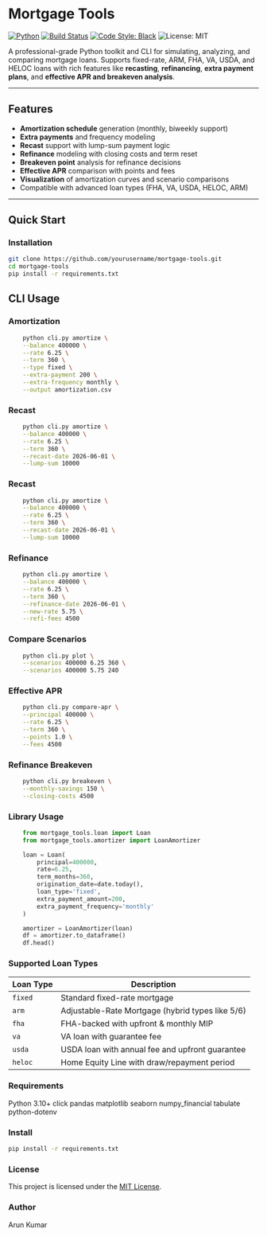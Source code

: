 # Mortgage Tools

[![Python](https://img.shields.io/badge/python-3.10+-blue.svg)](https://www.python.org/)
[![Build Status](https://img.shields.io/badge/build-passing-brightgreen)](https://github.com/yourusername/mortgage-tools/actions)
[![Code Style: Black](https://img.shields.io/badge/code%20style-black-000000.svg)](https://github.com/psf/black)
![License: MIT](https://img.shields.io/badge/License-MIT-blue.svg)

A professional-grade Python toolkit and CLI for simulating, analyzing, and comparing mortgage loans. Supports fixed-rate, ARM, FHA, VA, USDA, and HELOC loans with rich features like **recasting**, **refinancing**, **extra payment plans**, and **effective APR and breakeven analysis**.

---

## Features

- **Amortization schedule** generation (monthly, biweekly support)
- **Extra payments** and frequency modeling
- **Recast** support with lump-sum payment logic
- **Refinance** modeling with closing costs and term reset
- **Breakeven point** analysis for refinance decisions
- **Effective APR** comparison with points and fees
- **Visualization** of amortization curves and scenario comparisons
-  Compatible with advanced loan types (FHA, VA, USDA, HELOC, ARM)

---

## Quick Start

### Installation

```bash
git clone https://github.com/yourusername/mortgage-tools.git
cd mortgage-tools
pip install -r requirements.txt
```

## CLI Usage

### Amortization

```bash
    python cli.py amortize \
    --balance 400000 \
    --rate 6.25 \
    --term 360 \
    --type fixed \
    --extra-payment 200 \
    --extra-frequency monthly \
    --output amortization.csv
```

### Recast

```bash
    python cli.py amortize \
    --balance 400000 \
    --rate 6.25 \
    --term 360 \
    --recast-date 2026-06-01 \
    --lump-sum 10000
```

### Recast

```bash
    python cli.py amortize \
    --balance 400000 \
    --rate 6.25 \
    --term 360 \
    --recast-date 2026-06-01 \
    --lump-sum 10000
```

### Refinance

```bash
    python cli.py amortize \
    --balance 400000 \
    --rate 6.25 \
    --term 360 \
    --refinance-date 2026-06-01 \
    --new-rate 5.75 \
    --refi-fees 4500
```

### Compare Scenarios

```bash
    python cli.py plot \
    --scenarios 400000 6.25 360 \
    --scenarios 400000 5.75 240
```

### Effective APR

```bash
    python cli.py compare-apr \
    --principal 400000 \
    --rate 6.25 \
    --term 360 \
    --points 1.0 \
    --fees 4500
```

### Refinance Breakeven

```bash
    python cli.py breakeven \
    --monthly-savings 150 \
    --closing-costs 4500
```

### Library Usage

```python
    from mortgage_tools.loan import Loan
    from mortgage_tools.amortizer import LoanAmortizer

    loan = Loan(
        principal=400000,
        rate=6.25,
        term_months=360,
        origination_date=date.today(),
        loan_type='fixed',
        extra_payment_amount=200,
        extra_payment_frequency='monthly'
    )

    amortizer = LoanAmortizer(loan)
    df = amortizer.to_dataframe()
    df.head()
```

###  Supported Loan Types

| Loan Type | Description                                      |
| --------- | ------------------------------------------------ |
| `fixed`   | Standard fixed-rate mortgage                     |
| `arm`     | Adjustable-Rate Mortgage (hybrid types like 5/6) |
| `fha`     | FHA-backed with upfront & monthly MIP            |
| `va`      | VA loan with guarantee fee                       |
| `usda`    | USDA loan with annual fee and upfront guarantee  |
| `heloc`   | Home Equity Line with draw/repayment period      |


### Requirements

Python 3.10+
click
pandas
matplotlib
seaborn
numpy_financial
tabulate
python-dotenv

### Install

```bash
pip install -r requirements.txt
```

### License

This project is licensed under the [MIT License](LICENSE).


### Author

Arun Kumar

